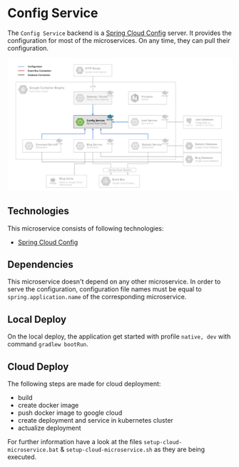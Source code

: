 # Config Service

The `Config Service` backend is a [Spring Cloud Config](https://spring.io/projects/spring-cloud-config) server. It provides the configuration for most of the microservices. 
On any time, they can pull their configuration.

![Config Service Deployment](../_resources/deployment_config.png)

## Technologies

This microservice consists of following technologies:
* [Spring Cloud Config](https://spring.io/projects/spring-cloud-config)

## Dependencies

This microservice doesn't depend on any other microservice. In order to serve the configuration, configuration file names must be equal to `spring.application.name` of the corresponding microservice.

## Local Deploy

On the local deploy, the application get started with profile `native, dev` with command `gradlew bootRun`.

## Cloud Deploy

The following steps are made for cloud deployment:
* build
* create docker image
* push docker image to google cloud
* create deployment and service in kubernetes cluster
* actualize deployment

For further information have a look at the files `setup-cloud-microservice.bat` & `setup-cloud-microservice.sh` as they are being executed.
